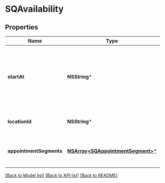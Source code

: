# SQAvailability

## Properties
Name | Type | Description | Notes
------------ | ------------- | ------------- | -------------
**startAt** | **NSString*** | The RFC 3339 timestamp specifying the beginning time of the slot available for booking. | [optional] 
**locationId** | **NSString*** | The ID of the location available for booking. | [optional] 
**appointmentSegments** | [**NSArray&lt;SQAppointmentSegment&gt;***](SQAppointmentSegment.md) | The list of appointment segments available for booking | [optional] 

[[Back to Model list]](../README.md#documentation-for-models) [[Back to API list]](../README.md#documentation-for-api-endpoints) [[Back to README]](../README.md)


